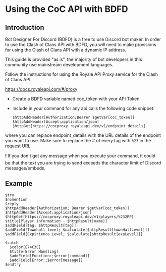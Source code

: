 # Using the CoC API with BDFD

## Introduction <a name="1"></a>

Bot Designer For Discord (BDFD) is a free to use Discord bot maker.  In order to use the Clash of Clans API with BDFD, you will need to make provisions for using the Clash of Clans API with a dynamic IP address.

This guide is provided "as is", the majority of bot developers in this community use mainstream development languages.

Follow the instructions for using the Royale API Proxy service for the Clash of Clans API:

https://docs.royaleapi.com/#/proxy

- Create a BDFD variable named coc_token with your API Token

- Include in your command for any api calls the following code snippet:
    ```
    $httpAddHeader[Authorization;Bearer $getVar[coc_token]]
    $httpAddHeader[Accept;application/json]
    $httpGet[https://cocproxy.royaleapi.dev/v1/endpoint_details]
    ```

where you can replace endpoint_details with the URL details of the endpoint you want to use. Make sure to replace the # of every tag with `%23` in the request URL

❗ If you don't get any message when you execute your command, it could be that the text you are trying to send exceeds the character limit of Discord messages/embeds.

## Example <a name="2"></a>

```
$try
$nomention
$reply
$httpAddHeader[Authorization; Bearer $getVar[coc_token]]
$httpAddHeader[Accept;application/json]
$httpGet[https://cocproxy.royaleapi.dev/v1/players/%232PP]
$title[Player information - $httpResult[name]]
$addField[Tag; $httpResult[tag]]
$addField[Townhall level; $calculate[$httpResult[townHallLevel]]]
$addField[Expirience Level; $calculate[$httpResult[expLevel]]] 

$catch
  $color[E74C3C]
  $title[Error Handling]
  $addField[Function:;$error[command]]
  $addField[Error:;$error[message]]
$endtry
```